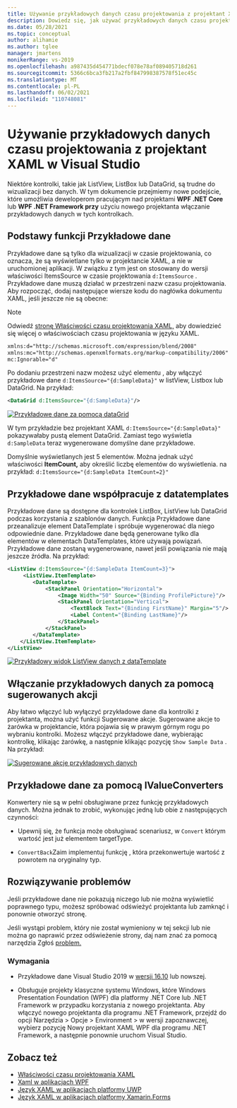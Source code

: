 ```yaml
---
title: Używanie przykładowych danych czasu projektowania z projektant XAML w Visual Studio
description: Dowiedz się, jak używać przykładowych danych czasu projektowania w języku XAML.
ms.date: 05/28/2021
ms.topic: conceptual
author: alihamie
ms.author: tglee
manager: jmartens
monikerRange: vs-2019
ms.openlocfilehash: a987435d454771bdecf078e78af089405718d261
ms.sourcegitcommit: 5366c6bca3fb217a2fbf847998387578f51ec45c
ms.translationtype: MT
ms.contentlocale: pl-PL
ms.lasthandoff: 06/02/2021
ms.locfileid: "110748081"
---
```

# <a name="use-design-time-sample-data-with-the-xaml-designer-in-visual-studio"></a>Używanie przykładowych danych czasu projektowania z projektant XAML w Visual Studio

Niektóre kontrolki, takie jak ListView, ListBox lub DataGrid, są trudne do wizualizacji bez danych. W tym dokumencie przejmiemy nowe podejście, które umożliwia deweloperom pracującym nad projektami **WPF .NET Core** lub **WPF .NET Framework przy** użyciu nowego projektanta włączanie przykładowych danych w tych kontrolkach. 

## <a name="sample-data-feature-basics"></a>Podstawy funkcji Przykładowe dane

Przykładowe dane są tylko dla wizualizacji w czasie projektowania, co oznacza, że są wyświetlane tylko w projektancie XAML, a nie w uruchomionej aplikacji. W związku z tym jest on stosowany do wersji właściwości ItemsSource w czasie projektowania `d:ItemsSource` . Przykładowe dane muszą działać w przestrzeni nazw czasu projektowania. Aby rozpocząć, dodaj następujące wiersze kodu do nagłówka dokumentu XAML, jeśli jeszcze nie są obecne:

> [!NOTE]
> Odwiedź [stronę Właściwości czasu projektowania XAML,](/xaml/xaml-tools/xaml/xaml-designtime-data.md) aby dowiedzieć się więcej o właściwościach czasu projektowania w języku XAML.

```xml
xmlns:d="http://schemas.microsoft.com/expression/blend/2008"
xmlns:mc="http://schemas.openxmlformats.org/markup-compatibility/2006"
mc:Ignorable="d"
```

Po dodaniu przestrzeni nazw możesz użyć elementu , aby włączyć przykładowe dane `d:ItemsSource="{d:SampleData}"` w listView, Listbox lub DataGrid. Na przykład:

```xml
<DataGrid d:ItemsSource="{d:SampleData}"/>
```

[![Przykładowe dane za pomocą dataGrid](media\xaml-sample-data-empty-datagrid.png "Przykładowe dane włączone dla usługi DataGrid")](media\xaml-sample-data-empty-datagrid.png#lightbox)

W tym przykładzie bez projektant XAML `d:ItemsSource="{d:SampleData}"` pokazywałaby pustą element DataGrid. Zamiast tego wyświetla `d:SampleData` teraz wygenerowane domyślne dane przykładowe.

Domyślnie wyświetlanych jest 5 elementów. Można jednak użyć właściwości **ItemCount,** aby określić liczbę elementów do wyświetlenia. na przykład: `d:ItemsSource="{d:SampleData ItemCount=2}"`

## <a name="sample-data-works-with-datatemplates"></a>Przykładowe dane współpracuje z datatemplates

Przykładowe dane są dostępne dla kontrolek ListBox, ListView lub DataGrid podczas korzystania z szablonów danych. Funkcja Przykładowe dane przeanalizuje element DataTemplate i spróbuje wygenerować dla niego odpowiednie dane. Przykładowe dane będą generowane tylko dla elementów w elementach DataTemplates, które używają powiązań. Przykładowe dane zostaną wygenerowane, nawet jeśli powiązania nie mają jeszcze źródła.
Na przykład:

```xml
<ListView d:ItemsSource="{d:SampleData ItemCount=3}">
     <ListView.ItemTemplate>
        <DataTemplate>
            <StackPanel Orientation="Horizontal">
                <Image Width="50" Source="{Binding ProfilePicture}"/>
                <StackPanel Orientation="Vertical">
                    <TextBlock Text="{Binding FirstName}" Margin="5"/>
                    <Label Content="{Binding LastName}"/>
                </StackPanel>
            </StackPanel>
        </DataTemplate>
    </ListView.ItemTemplate>
</ListView>
```

[![Przykładowy widok ListView danych z dataTemplate](media\xaml-sample-data-templated-listview.png "Przykładowe dane używane w widoku ListView z dataTemplate")](media\xaml-sample-data-templated-listview.png#lightbox)

## <a name="enable-sample-data-with-suggested-actions"></a>Włączanie przykładowych danych za pomocą sugerowanych akcji

Aby łatwo włączyć lub wyłączyć przykładowe dane dla kontrolki z projektanta, można użyć funkcji Sugerowane akcje. Sugerowane akcje to żarówka w projektancie, która pojawia się w prawym górnym rogu po wybraniu kontrolki. Możesz włączyć przykładowe dane, wybierając kontrolkę, klikając żarówkę, a następnie klikając pozycję `Show Sample Data` . Na przykład:

[![Sugerowane akcje przykładowych danych](media\xaml-sample-data-suggested-actions.png "Włączanie przykładowych danych za pomocą sugerowanych akcji")](media\xaml-sample-data-suggested-actions.png#lightbox)

## <a name="sample-data-with-ivalueconverters"></a>Przykładowe dane za pomocą IValueConverters 

Konwertery nie są w pełni obsługiwane przez funkcję przykładowych danych. Można jednak to zrobić, wykonując jedną lub obie z następujących czynności:
- Upewnij się, że funkcja może obsługiwać scenariusz, w `Convert` którym wartość jest już elementem targetType.

- `ConvertBack`Zaim implementuj funkcję , która przekonwertuje wartość z powrotem na oryginalny typ. 

## <a name="troubleshooting"></a>Rozwiązywanie problemów

Jeśli przykładowe dane nie pokazują niczego lub nie można wyświetlić poprawnego typu, możesz spróbować odświeżyć projektanta lub zamknąć i ponownie otworzyć stronę.

Jeśli wystąpi problem, który nie został wymieniony w tej sekcji lub nie można go naprawić przez odświeżenie strony, daj nam znać za pomocą narzędzia Zgłoś [problem.](../ide/how-to-report-a-problem-with-visual-studio.md)

### <a name="requirements"></a>Wymagania

- Przykładowe dane Visual Studio 2019 w [wersji 16.10](/visualstudio/releases/2019/release-notes-v16.10) lub nowszej.

- Obsługuje projekty klasyczne systemu Windows, które Windows Presentation Foundation (WPF) dla platformy .NET Core lub .NET Framework w przypadku korzystania z nowego projektanta. Aby włączyć nowego projektanta dla programu .NET Framework, przejdź do opcji Narzędzia > Opcje > Environment > w wersji zapoznawczej, wybierz pozycję Nowy projektant XAML WPF dla programu .NET Framework, a następnie ponownie uruchom Visual Studio.

## <a name="see-also"></a>Zobacz też

- [Właściwości czasu projektowania XAML](/xaml/xaml-tools/xaml/xaml-designtime-data)
- [Xaml w aplikacjach WPF](/dotnet/framework/wpf/advanced/xaml-in-wpf)
- [Język XAML w aplikacjach platformy UWP](/windows/uwp/xaml-platform/xaml-overview)
- [Język XAML w aplikacjach platformy Xamarin.Forms](/xamarin/xamarin-forms/xaml/)